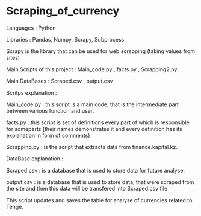 # Scraping_of_currency

Languages : Python

Libraries : Pandas, Numpy, Scrapy, Subprocess


Scrapy is the library that can be used for web scrapping (taking values from sites)


Main Scripts of this project : Main_code.py , facts.py , Scrapping2.py

Main DataBases               : Scraped.csv , output.csv


Scritps explanation : 


Main_code.py : this script is a main code, that is the intermediate part between various function and user. 

facts.py     : this script is set of definitions every part of which is responsible for someparts (their names demonstrates it and every definition has its explanation 
in form of comments)

Scrapping.py : is the script that extracts data from finance.kapital.kz. 


DataBase explanation : 


Scraped.csv : is a database that is used to store data for future analyse. 

output.csv  : is a database that is used to store data, that were scraped from the site and then this data will be transfered into Scraped.csv file


This script updates and saves the table for analyse of currencies related to Tenge.
